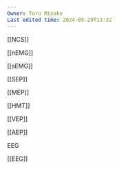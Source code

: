```yaml
---
Owner: Toru Miyake
Last edited time: 2024-05-29T13:32
---
```

[[NCS]]

[[nEMG]]

[[sEMG]]

[[SEP]]

[[MEP]]

[[HMT]]

[[VEP]]

[[AEP]]

EEG

[[EEG]]